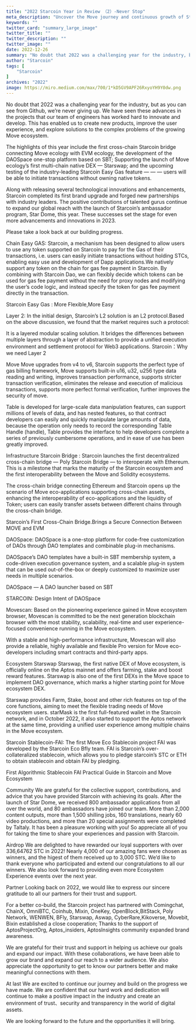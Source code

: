 ```yaml
---
title: "2022 Starcoin Year in Review （2）-Never Stop"
meta_description: "Uncover the Move journey and continuous growth of Starcoin in the second part of the 2022 year-in-review."
keywords: ""
twitter_card: "summary_large_image"
twitter_title: ""
twitter_description: ""
twitter_image: ""
date: 2022-12-26
summary: "No doubt that 2022 was a challenging year for the industry, but as you can see from Github, we’re never giving up. ..."
author: "Starcoin"
tags: [
    "Starcoin"
]
archives: "2022"
image: https://miro.medium.com/max/700/1*kD5GV9APF26RxyoYH9Y0dw.png
---
```



No doubt that 2022 was a challenging year for the industry, but as you can see from Github, we’re never giving up. We have seen these advances in the projects that our team of engineers has worked hard to innovate and develop. This has enabled us to create new products, improve the user experience, and explore solutions to the complex problems of the growing Move ecosystem.

The highlights of this year include the first cross-chain Starcoin bridge connecting Move ecology with EVM ecology, the development of the DAOSpace one-stop platform based on SBT; Supporting the launch of Move ecology’s first multi-chain native DEX — Starswap; and the upcoming testing of the industry-leading Starcoin Easy Gas feature — — — users will be able to initiate transactions without owning native tokens.

Along with releasing several technological innovations and enhancements, Starcoin completed its first brand upgrade and forged new partnerships with industry leaders. The positive contributions of talented gurus continue to expand our global reach with the launch of Starcoin’s ambassador program, Star Dome, this year. These successes set the stage for even more advancements and innovations in 2023.

Please take a look back at our building progress.

Chain
Easy GAS:
Starcoin, a mechanism has been designed to allow users to use any token supported on Starcoin to pay for the Gas of their transactions, i.e. users can easily initiate transactions without holding STCs, enabling easy use and development of Dapp applications.We natively support any token on the chain for gas fee payment in Starcoin. By combining with Starcoin Dao, we can flexibly decide which tokens can be used for gas fee payment without the need for proxy nodes and modifying the user’s code logic, and instead specify the token for gas fee payment directly in the transaction.

Starcoin Easy Gas : More Flexible,More Easy

Layer 2:
In the initial design, Starcoin’s L2 solution is an L2 protocol.Based on the above discussion, we found that the market requires such a protocol:

It is a layered modular scaling solution.
It bridges the differences between multiple layers through a layer of abstraction to provide a unified execution environment and settlement protocol for Web3 applications.
Starcoin：Why we need Layer 2

Move
Move upgrades from v4 to v6, Starcoin supports the perfect type of gas billing framework, Move supports built-in u16, u32, u256 type data reading and writing, improves transaction performance, supports stricter transaction verification, eliminates the release and execution of malicious transactions, supports more perfect formal verification, further improves the security of move.

Table is developed for large-scale data manipulation features, can support millions of levels of data, and has nested features, so that contract developers can easily and quickly manipulate large amounts of data, because the operation only needs to record the corresponding Table Handle (handle), Table provides the interface to help developers complete a series of previously cumbersome operations, and in ease of use has been greatly improved.

Infrastructure
Starcoin Bridge :
Starcoin launches the first decentralized cross-chain bridge — Poly Starcoin Bridge — to interoperate with Ethereum. This is a milestone that marks the maturity of the Starcoin ecosystem and the first interoperability between the Move and Solidity ecosystems.

The cross-chain bridge connecting Ethereum and Starcoin opens up the scenario of Move eco-applications supporting cross-chain assets, enhancing the interoperability of eco-applications and the liquidity of Token; users can easily transfer assets between different chains through the cross-chain bridge.

Starcoin’s First Cross-Chain Bridge.Brings a Secure Connection Between MOVE and EVM

DAOSpace:
DAOSpace is a one-stop platform for code-free customization of DAOs through DAO templates and combinable plug-in mechanisms.

DAOSpace’s DAO templates have a built-in SBT membership system, a code-driven execution governance system, and a scalable plug-in system that can be used out-of-the-box or deeply customized to maximize user needs in multiple scenarios.

DAOSpace — A DAO launcher based on SBT

STARCOIN: Design Intent of DAOSpace

Movescan:
Based on the pioneering experience gained in Move ecosystem browser, Movescan is committed to be the next generation blockchain browser with the most stability, scalability, real-time and user experience-focused convenience running in the Move ecosystem.

With a stable and high-performance infrastructure, Movescan will also provide a reliable, highly available and flexible Pro version for Move eco-developers including smart contracts and third-party apps.

Ecosystem
Starswap
Starswap, the first native DEX of Move ecosystem, is officially online on the Aptos mainnet and offers farming, stake and boost reward features. Starswap is also one of the first DEXs in the Move space to implement DAO governance, which marks a higher starting point for Move ecosystem DEX.

Starswap provides Farm, Stake, boost and other rich features on top of the core functions, aiming to meet the flexible trading needs of Move ecosystem users. starMask is the first full-featured wallet in the Starcoin network, and in October 2022, it also started to support the Aptos network at the same time, providing a unified user experience among multiple chains in the Move ecosystem.

Starcoin Stablecoin-FAI:
The first Move Eco Stablecoin project FAI was developed by the Starcoin Eco Bfly team. FAI is Starcoin’s over-collateralized stablecoin, which allows you to pledge starcoin’s STC or ETH to obtain stablecoin and obtain FAI by pledging.

First Algorithmic Stablecoin FAI Practical Guide in Starcoin and Move Ecosystem

Community
We are grateful for the collective support, contributions, and advice that you have provided Starcoin with achieving its goals. After the launch of Star Dome, we received 800 ambassador applications from all over the world, and 80 ambassadors have joined our team. More than 2,000 content outputs, more than 1,500 shilling jobs, 160 translations, nearly 60 video productions, and more than 20 special assignments were completed by Taltaly. It has been a pleasure working with you! So appreciate all of you for taking the time to share your experiences and passion with Starcoin.

Airdrop
We are delighted to have rewarded our loyal supporters with over 336,64762 STC in 2022! Nearly 4,000 of our amazing fans were chosen as winners, and the higest of them received up to 3,000 STC. We’d like to thank everyone who participated and extend our congratulations to all our winners. We also look forward to providing even more Ecosystem Experience events over the next year.

Partner
Looking back on 2022, we would like to express our sincere gratitude to all our partners for their trust and support.

For a better co-build, the Starcoin project has partnered with Comingchat, ChainX, OmniBTC, Coinhub, Mixin, OneKey, OpenBlock,BitStack, Poly Network, WENWEN, BFly, Starswap, Aswap, CyberRare,Kikoverse, Movebit, Bixin established a close cooperation; Thanks to the support of AptosProjectOrg, Aptos_insiders, AptosInsights community expanded brand awareness.

We are grateful for their trust and support in helping us achieve our goals and expand our impact. With these collaborations, we have been able to grow our brand and expand our reach to a wider audience. We also appreciate the opportunity to get to know our partners better and make meaningful connections with them.

At last
We are excited to continue our journey and build on the progress we have made. We are confident that our hard work and dedication will continue to make a positive impact in the industry and create an environment of trust、security and transparency in the world of digital assets.

We are looking forward to the future and the opportunities it will bring.